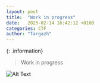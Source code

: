 ```yaml
---
layout: post
title:  "Work in progress"
date:   2025-02-14 16:42:12 +0100
categories: CTF
author: "Targazh"
---
```


{: .information}
>Work in progress

![Alt Text](https://media2.giphy.com/media/v1.Y2lkPTc5MGI3NjExd3g4YmU2dzY4dnM4N2lwaWJtcjJqYXc1czRvdnd2cWl2Y2l4cjlxcyZlcD12MV9pbnRlcm5hbF9naWZfYnlfaWQmY3Q9Zw/13HBDT4QSTpveU/giphy.gif)